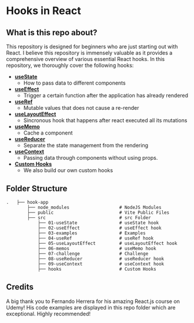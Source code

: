 # Hooks in React

## What is this repo about?
This repository is designed for beginners who are just starting out with React. I believe this repository is immensely valuable as it provides a comprehensive overview of various essential React hooks. In this repository, we thoroughly cover the following hooks:

- [**useState**](https://github.com/davidtc8/hooks-learning/tree/master/hook-app/src/01-useState)
    - How to pass data to different components
- [**useEffect**](https://github.com/davidtc8/hooks-learning/tree/master/hook-app/src/02-useEffect)
    - Trigger a certain function after the application has already rendered
- [**useRef**](https://github.com/davidtc8/hooks-learning/tree/master/hook-app/src/03-examples)
    - Mutable values that does not cause a re-render
- [**useLayoutEffect**](https://github.com/davidtc8/hooks-learning/tree/master/hook-app/src/05-useLayoutEffect)
    - Sincronous hook that happens after react executed all its mutations
- [**useMemo**](https://github.com/davidtc8/hooks-learning/tree/master/hook-app/src/06-memos)
    - Cache a component
- [**useReducer**](https://github.com/davidtc8/hooks-learning/tree/master/hook-app/src/08-useReducer)
    - Separate the state management from the rendering
- [**useContext**](https://github.com/davidtc8/hooks-learning/tree/master/hook-app/src/09-useContext)   
    - Passing data through components without using props.
- [**Custom Hooks**](https://github.com/davidtc8/hooks-learning/tree/master/hook-app/src/hooks)
    - We also build our own custom hooks

## Folder Structure
    .   ├── hook-app
            ├── node_modules                   # NodeJS Modules
            ├── public                         # Vite Public Files
            ├── src                            # src Folder
                ├── 01-useState                # useState hook
                ├── 02-useEffect               # useEffect hook   
                ├── 03-examples                # Examples
                ├── 04-useRef                  # useRef hook
                ├── 05-useLayoutEffect         # useLayoutEffect hook
                ├── 06-memos                   # useMemo hook
                ├── 07-challenge               # Challenge
                ├── 08-useReducer              # useReducer hook
                ├── 09-useContext              # useContext hook
                ├── hooks                      # Custom Hooks

## Credits
A big thank you to Fernando Herrera for his amazing React.js course on Udemy! His code examples are displayed in this repo folder which are exceptional. Highly recommended!